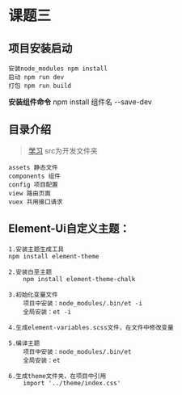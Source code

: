 # 课题三

## 项目安装启动
    安装node_modules npm install
    启动 npm run dev
    打包 npm run build
**安装组件命令** npm install 组件名 --save-dev

## 目录介绍
> [学习](https://www.cnblogs.com/huangfeihong/p/9141273.html)
> src为开发文件夹
```
assets 静态文件
components 组件
config 项目配置
view 路由页面
vuex 共用接口请求
```

## Element-Ui自定义主题：
    1.安装主题生成工具
    npm install element-theme
    
    2.安装白垩主题
    	npm install element-theme-chalk
    
    3.初始化变量文件
    	项目中安装：node_modules/.bin/et -i
    	全局安装：et -i
    
    4.生成element-variables.scss文件，在文件中修改变量
    
    5.编译主题
    	项目中安装：node_modules/.bin/et
    	全局安装：et
    	
    6.生成theme文件夹，在项目中引用
    	import '../theme/index.css'
